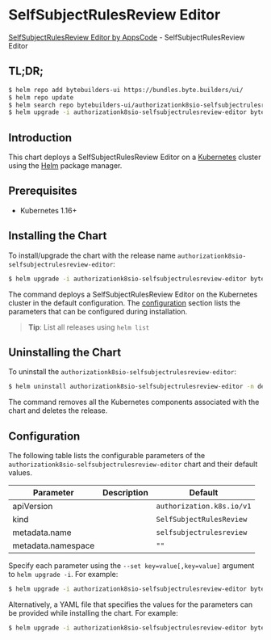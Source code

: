 # SelfSubjectRulesReview Editor

[SelfSubjectRulesReview Editor by AppsCode](https://byte.builders) - SelfSubjectRulesReview Editor

## TL;DR;

```bash
$ helm repo add bytebuilders-ui https://bundles.byte.builders/ui/
$ helm repo update
$ helm search repo bytebuilders-ui/authorizationk8sio-selfsubjectrulesreview-editor --version=v0.4.17
$ helm upgrade -i authorizationk8sio-selfsubjectrulesreview-editor bytebuilders-ui/authorizationk8sio-selfsubjectrulesreview-editor -n default --create-namespace --version=v0.4.17
```

## Introduction

This chart deploys a SelfSubjectRulesReview Editor on a [Kubernetes](http://kubernetes.io) cluster using the [Helm](https://helm.sh) package manager.

## Prerequisites

- Kubernetes 1.16+

## Installing the Chart

To install/upgrade the chart with the release name `authorizationk8sio-selfsubjectrulesreview-editor`:

```bash
$ helm upgrade -i authorizationk8sio-selfsubjectrulesreview-editor bytebuilders-ui/authorizationk8sio-selfsubjectrulesreview-editor -n default --create-namespace --version=v0.4.17
```

The command deploys a SelfSubjectRulesReview Editor on the Kubernetes cluster in the default configuration. The [configuration](#configuration) section lists the parameters that can be configured during installation.

> **Tip**: List all releases using `helm list`

## Uninstalling the Chart

To uninstall the `authorizationk8sio-selfsubjectrulesreview-editor`:

```bash
$ helm uninstall authorizationk8sio-selfsubjectrulesreview-editor -n default
```

The command removes all the Kubernetes components associated with the chart and deletes the release.

## Configuration

The following table lists the configurable parameters of the `authorizationk8sio-selfsubjectrulesreview-editor` chart and their default values.

|     Parameter      | Description |               Default                |
|--------------------|-------------|--------------------------------------|
| apiVersion         |             | <code>authorization.k8s.io/v1</code> |
| kind               |             | <code>SelfSubjectRulesReview</code>  |
| metadata.name      |             | <code>selfsubjectrulesreview</code>  |
| metadata.namespace |             | <code>""</code>                      |


Specify each parameter using the `--set key=value[,key=value]` argument to `helm upgrade -i`. For example:

```bash
$ helm upgrade -i authorizationk8sio-selfsubjectrulesreview-editor bytebuilders-ui/authorizationk8sio-selfsubjectrulesreview-editor -n default --create-namespace --version=v0.4.17 --set apiVersion=authorization.k8s.io/v1
```

Alternatively, a YAML file that specifies the values for the parameters can be provided while
installing the chart. For example:

```bash
$ helm upgrade -i authorizationk8sio-selfsubjectrulesreview-editor bytebuilders-ui/authorizationk8sio-selfsubjectrulesreview-editor -n default --create-namespace --version=v0.4.17 --values values.yaml
```
